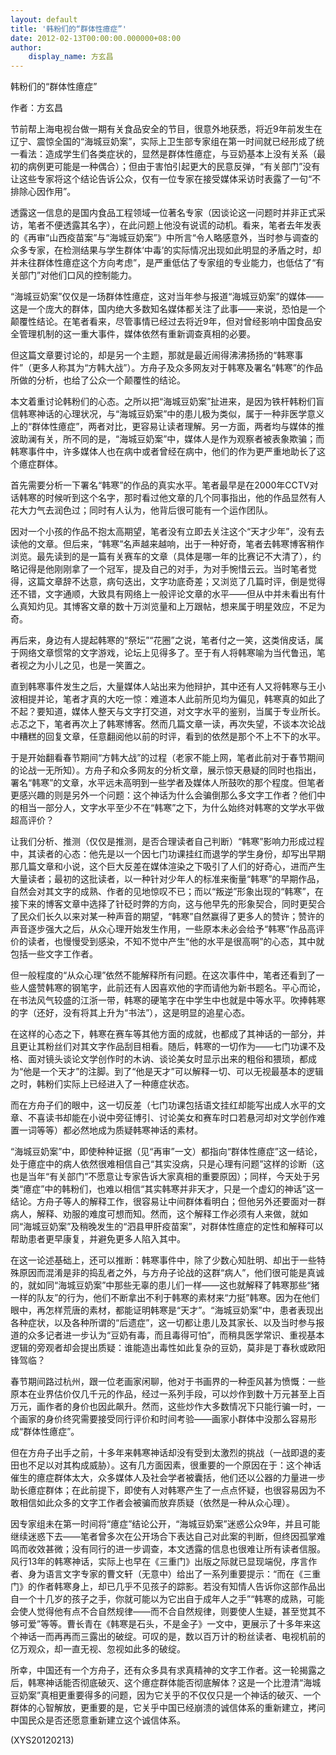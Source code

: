 ```yaml
---
layout: default
title: '韩粉们的“群体性癔症”'
date: 2012-02-13T00:00:00.000000+08:00
author:
    display_name: 方玄昌
---
```


韩粉们的“群体性癔症”

作者：方玄昌

节前帮上海电视台做一期有关食品安全的节目，很意外地获悉，将近9年前发生在辽宁、震惊全国的“海城豆奶案”，实际上卫生部专家组在第一时间就已经形成了统一看法：造成学生们各类症状的，显然是群体性癔症，与豆奶基本上没有关系（最初的病例更可能是一种偶合）；但由于害怕引起更大的民意反弹，“有关部门”没有让这些专家将这个结论告诉公众，仅有一位专家在接受媒体采访时表露了一句“不排除心因作用”。

透露这一信息的是国内食品工程领域一位著名专家（因谈论这一问题时并非正式采访，笔者不便透露其名字），在此问题上他没有说谎的动机。看来，笔者去年发表的《再审“山西疫苗案”与“海城豆奶案”》中所言“令人略感意外，当时参与调查的众多专家，在检测结果与学生群体‘中毒’的实际情况出现如此明显的矛盾之时，却并未往群体性癔症这个方向考虑”，是严重低估了专家组的专业能力，也低估了“有关部门”对他们口风的控制能力。

“海城豆奶案”仅仅是一场群体性癔症，这对当年参与报道“海城豆奶案”的媒体——这是一个庞大的群体，国内绝大多数知名媒体都关注了此事——来说，恐怕是一个颠覆性结论。在笔者看来，尽管事情已经过去将近9年，但对曾经影响中国食品安全管理机制的这一重大事件，媒体依然有重新调查真相的必要。

但这篇文章要讨论的，却是另一个主题，那就是最近闹得沸沸扬扬的“韩寒事件”（更多人称其为“方韩大战”）。方舟子及众多网友对于韩寒及署名“韩寒”的作品所做的分析，也给了公众一个颠覆性的结论。

本文着重讨论韩粉们的心态。之所以把“海城豆奶案”扯进来，是因为铁杆韩粉们盲信韩寒神话的心理状况，与“海城豆奶案”中的患儿极为类似，属于一种非医学意义上的“群体性癔症”，两者对比，更容易让读者理解。另一方面，两者均与媒体的推波助澜有关，所不同的是，“海城豆奶案”中，媒体人是作为观察者被表象欺骗；而韩寒事件中，许多媒体人也在病中或者曾经在病中，他们的作为更严重地助长了这个癔症群体。

首先需要分析一下署名“韩寒”的作品的真实水平。笔者最早是在2000年CCTV对话韩寒的时候听到这个名字，那时看过他文章的几个同事指出，他的作品显然有人花大力气去润色过；同时有人认为，他背后很可能有一个运作团队。

因对一个小孩的作品不抱太高期望，笔者没有立即去关注这个“天才少年”，没有去读他的文章。但后来，“韩寒”名声越来越响，出于一种好奇，笔者去韩寒博客稍作浏览。最先读到的是一篇有关赛车的文章（具体是哪一年的比赛记不大清了），约略记得是他刚刚拿了一个冠军，提及自己的对手，为对手惋惜云云。当时笔者觉得，这篇文章辞不达意，病句迭出，文字功底奇差；又浏览了几篇时评，倒是觉得还不错，文字通顺，大致具有网络上一般评论文章的水平——但从中并未看出有什么真知灼见。其博客文章的数十万浏览量和上万跟帖，想来属于明星效应，不足为奇。

再后来，身边有人提起韩寒的“祭坛”“花圈”之说，笔者付之一笑，这类俏皮话，属于网络文章惯常的文字游戏，论坛上见得多了。至于有人将韩寒喻为当代鲁迅，笔者视之为小儿之见，也是一笑置之。

直到韩寒事件发生之后，大量媒体人站出来为他辩护，其中还有人又将韩寒与王小波相提并论，笔者才真的大吃一惊：难道本人此前所见均为偏见，韩寒真的如此了不起？要知道，媒体人整天与文字打交道，对文字水平的鉴别，当属于专业所长。忐忑之下，笔者再次上了韩寒博客。然而几篇文章一读，再次失望，不谈本次论战中糟糕的回复文章，任意翻阅他以前的时评，看到的依然是那个不上不下的水平。

于是开始翻看春节期间“方韩大战”的过程（老家不能上网，笔者此前对于春节期间的论战一无所知）。方舟子和众多网友的分析文章，展示惊天悬疑的同时也指出，署名“韩寒”的文章，水平远未高明到一些学者及媒体人所鼓吹的那个程度。但笔者更感兴趣的则是另外一个问题：这个神话为什么会骗倒那么多文字工作者？他们中的相当一部分人，文字水平至少不在“韩寒”之下，为什么始终对韩寒的文学水平做超高评价？

让我们分析、推测（仅仅是推测，是否合理读者自己判断）“韩寒”影响力形成过程中，其读者的心态：他先是以一个因七门功课挂红而退学的学生身份，却写出早期那几篇文章和小说，这个巨大反差在媒体渲染之下吸引了人们的好奇心，进而产生大量读者；最初的这批读者，以一种针对少年人的标准来衡量“韩寒”的早期作品，自然会对其文字的成熟、作者的见地惊叹不已；而以“叛逆”形象出现的“韩寒”，在接下来的博客文章中选择了针砭时弊的方向，这与他早先的形象契合，同时更契合了民众们长久以来对某一种声音的期望，“韩寒”自然赢得了更多人的赞许；赞许的声音逐步强大之后，从众心理开始发生作用，一些原本未必会给予“韩寒”作品高评价的读者，也慢慢受到感染，不知不觉中产生“他的水平是很高啊”的心态，其中就包括一些文字工作者。

但一般程度的“从众心理”依然不能解释所有问题。在这次事件中，笔者还看到了一些人盛赞韩寒的钢笔字，此前还有人因喜欢他的字而请他为新书题名。平心而论，在书法风气较盛的江浙一带，韩寒的硬笔字在中学生中也就是中等水平。吹捧韩寒的字（还好，没有将其上升为“书法”），这是明显的追星心态。

在这样的心态之下，韩寒在赛车等其他方面的成就，也都成了其神话的一部分，并且更让其粉丝们对其文字作品刮目相看。随后，韩寒的一切作为——七门功课不及格、面对镜头谈论文学创作时的木讷、谈论美女时显示出来的粗俗和猥琐，都成为“他是一个天才”的注脚。到了“他是天才”可以解释一切、可以无视最基本的逻辑之时，韩粉们实际上已经进入了一种癔症状态。

而在方舟子们的眼中，这一切反差（七门功课包括语文挂红却能写出成人水平的文章、不喜读书却能在小说中旁征博引、讨论美女和赛车时口若悬河却对文学创作难置一词等等）都必然地成为质疑韩寒神话的素材。

“海城豆奶案”中，即使种种证据（见“再审”一文）都指向“群体性癔症”这一结论，处于癔症中的病人依然很难相信自己“其实没病，只是心理有问题”这样的诊断（这也是当年“有关部门”不愿意让专家告诉大家真相的重要原因）；同样，今天处于另类“癔症”中的韩粉们，也难以相信“其实韩寒并非天才，只是一个虚幻的神话”这一结论。方舟子等人的解释工作，很容易让中间群体看明白；但他另外还要面对一群病人，解释、劝服的难度可想而知。然而，这个解释工作必须有人来做，就如同“海城豆奶案”及稍晚发生的“泗县甲肝疫苗案”，对群体性癔症的定性和解释可以帮助患者更早康复，并避免更多人陷入其中。

在这一论述基础上，还可以推断：韩寒事件中，除了少数心知肚明、却出于一些特殊原因而混淆是非的捣乱者之外，与方舟子论战的这群“病人”，他们很可能是真诚的，就如同“海城豆奶案”中那些无辜的患儿们一样——这也就解释了韩寒那些“猪一样的队友”的行为，他们不断拿出不利于韩寒的素材来“力挺”韩寒。因为在他们眼中，再怎样荒唐的素材，都能证明韩寒是“天才”。“海城豆奶案”中，患者表现出各种症状，以及各种所谓的“后遗症”，这一切都让患儿及其家长、以及当时参与报道的众多记者进一步认为“豆奶有毒，而且毒得可怕”，而稍具医学常识、重视基本逻辑的旁观者却会提出质疑：谁能造出毒性如此复杂的豆奶，莫非是丁春秋或欧阳锋驾临？

春节期间路过杭州，跟一位老画家闲聊，他对于书画界的一种歪风甚为愤慨：一些原本在业界估价仅几千元的作品，经过一系列手段，可以炒作到数十万元甚至上百万元，画作者的身价也因此飙升。然而，这些炒作大多数情况下只能行骗一时，一个画家的身价终究需要接受同行评价和时间考验——画家小群体中没那么容易形成“群体性癔症”。

但在方舟子出手之前，十多年来韩寒神话却没有受到太激烈的挑战（一战即退的麦田也不足以对其构成威胁）。这有几方面因素，很重要的一个原因在于：这个神话催生的癔症群体太大，众多媒体人及社会学者被囊括，他们还以公器的力量进一步助长癔症群体；在此前提下，即使有人对韩寒产生了一点点怀疑，也很容易因为不敢相信如此众多的文字工作者会被骗而放弃质疑（依然是一种从众心理）。

因专家组未在第一时间将“癔症”结论公开，“海城豆奶案”迷惑公众9年，并且可能继续迷惑下去——笔者曾多次在公开场合下表达自己对此案的判断，但终因孤掌难鸣而收效甚微；没有同行的进一步调查，本文透露的信息也很难让所有读者信服。风行13年的韩寒神话，实际上也早在《三重门》出版之际就已显现端倪，序言作者、身为语言文字专家的曹文轩（无意中）给出了一系列重要提示：“而在《三重门》的作者韩寒身上，却已几乎不见孩子的踪影。若没有知情人告诉你这部作品出自一个十几岁的孩子之手，你就可能以为它出自于成年人之手”“韩寒的成熟，可能会使人觉得他有点不合自然规律——而不合自然规律，则要使人生疑，甚至觉其不够可爱”等等。曹长青在《韩寒是石头，不是金子》一文中，更展示了十多年来这个神话一而再再而三露出的破绽。可叹的是，数以百万计的粉丝读者、电视机前的亿万观众，却一直无视、忽视如此多的破绽。

所幸，中国还有一个方舟子，还有众多具有求真精神的文字工作者。这一轮揭露之后，韩寒神话能否彻底破灭、这个癔症群体能否彻底解体？这是一个比澄清“海城豆奶案”真相更重要得多的问题，因为它关乎的不仅仅只是一个神话的破灭、一个群体的心智解放，更重要的是，它关乎中国已经崩溃的诚信体系的重新建立，拷问中国民众是否还愿意重新建立这个诚信体系。

(XYS20120213)


